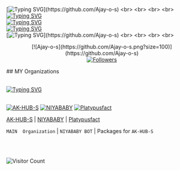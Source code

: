 [![Typing SVG](https://readme-typing-svg.herokuapp.com?color=%23F72E0C&size=36&lines=HI+I'm+AJAY+O+S;Software+Engineer+from+Kerala;Open+Source+Software+Developer;Nice+to+meet+you..!)](https://github.com/Ajay-o-s)
<br>
<br>
<br>
<br>
[![Typing SVG](https://readme-typing-svg.herokuapp.com?color=%23F72E0C&size=36&lines=HI+I'm+AJAY+O+S)](https://github.com/Ajay-o-s)
<br>
[![Typing SVG](https://readme-typing-svg.herokuapp.com?color=%23F72E0C&size=36&lines=Software+Engineer+from+Kerala)](https://github.com/Ajay-o-s)
<br>
[![Typing SVG](https://readme-typing-svg.herokuapp.com?color=%23F72E0C&size=36&lines=+Open+Source+Software+Developer)](https://github.com/Ajay-o-s)
<br>
[![Typing SVG](https://readme-typing-svg.herokuapp.com?color=%23F72E0C&size=36&lines=Nice+to+meet+you..!)](https://github.com/Ajay-o-s)
<br>
<br>
<br>
<br>
<p align="center">
   [![Ajay-o-s](https://github.com/Ajay-o-s.png?size=100)](https://github.com/Ajay-o-s) 
 <br>
 <a href="https://github.com/Ajay-o-s/followers"><img title="Followers" src="https://img.shields.io/github/followers/Ajay-o-s?color=blue&style=flat-square"></a>
</p>
## MY Organizations 
<br>
<br>

 [![Typing SVG](https://readme-typing-svg.herokuapp.com?color=%23F72E0C&size=36&lines=MY+Organizations)](https://git.io/typing-svg)
 <br>
<br>

[![AK-HUB-S](https://github.com/AK-HUB-S.png?size=100)](https://github.com/AK-HUB-S) 
[![NIYABABY](https://github.com/niyababy.png?size=100)](https://github.com/niyababy) 
[![Platypusfact](https://github.com/Platypusfact.png?size=100)](https://github.com/Platypusfact) 

[AK-HUB-S](https://github.com/AK-HUB-S) | [NIYABABY](https://github.com/niyababy) | [Platypusfact](https://github.com/Platypusfact) 

`MAIN  Organization` | `NIYABABY BOT` | Packages for `AK-HUB-S`

  <br>
<br>

  
![Visitor Count](https://profile-counter.glitch.me/{Ajay-o-s}/count.svg)
